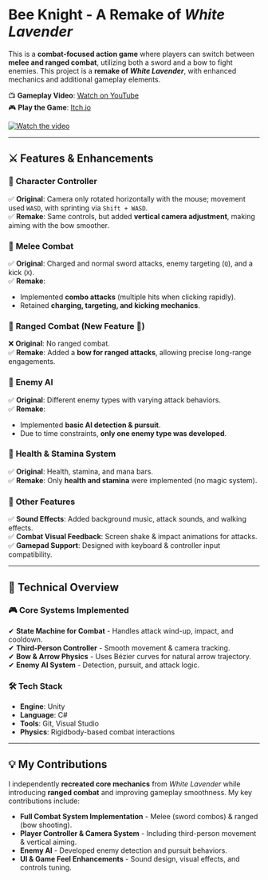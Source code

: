 # Bee Knight - A Remake of *White Lavender*  

This is a **combat-focused action game** where players can switch between **melee and ranged combat**, utilizing both a sword and a bow to fight enemies. This project is a **remake of *White Lavender***, with enhanced mechanics and additional gameplay elements.  

📺 **Gameplay Video**: [Watch on YouTube](https://www.youtube.com/watch?v=M97tmWkgadI)  
🎮 **Play the Game**: [Itch.io](https://smbzf.itch.io/bee-knight)  

[![Watch the video](https://img.youtube.com/vi/M97tmWkgadI/0.jpg)](https://www.youtube.com/watch?v=M97tmWkgadI)  

---

## **⚔️ Features & Enhancements**  

### 🔹 **Character Controller**  
✅ **Original**: Camera only rotated horizontally with the mouse; movement used `WASD`, with sprinting via `Shift + WASD`.  
✅ **Remake**: Same controls, but added **vertical camera adjustment**, making aiming with the bow smoother.  

### 🔹 **Melee Combat**  
✅ **Original**: Charged and normal sword attacks, enemy targeting (`Q`), and a kick (`X`).  
✅ **Remake**:  
- Implemented **combo attacks** (multiple hits when clicking rapidly).  
- Retained **charging, targeting, and kicking mechanics**.  

### 🔹 **Ranged Combat** (New Feature 🚀)  
❌ **Original**: No ranged combat.  
✅ **Remake**: Added a **bow for ranged attacks**, allowing precise long-range engagements.  

### 🔹 **Enemy AI**  
✅ **Original**: Different enemy types with varying attack behaviors.  
✅ **Remake**:  
- Implemented **basic AI detection & pursuit**.  
- Due to time constraints, **only one enemy type was developed**.  

### 🔹 **Health & Stamina System**  
✅ **Original**: Health, stamina, and mana bars.  
✅ **Remake**: Only **health and stamina** were implemented (no magic system).  

### 🔹 **Other Features**  
✅ **Sound Effects**: Added background music, attack sounds, and walking effects.  
✅ **Combat Visual Feedback**: Screen shake & impact animations for attacks.  
✅ **Gamepad Support**: Designed with keyboard & controller input compatibility.  

---

## **🔧 Technical Overview**  

### 🎮 **Core Systems Implemented**  
✔ **State Machine for Combat** - Handles attack wind-up, impact, and cooldown.  
✔ **Third-Person Controller** - Smooth movement & camera tracking.  
✔ **Bow & Arrow Physics** - Uses Bézier curves for natural arrow trajectory.  
✔ **Enemy AI System** - Detection, pursuit, and attack logic.  

### 🛠 **Tech Stack**  
- **Engine**: Unity  
- **Language**: C#  
- **Tools**: Git, Visual Studio  
- **Physics**: Rigidbody-based combat interactions  

---

## **💡 My Contributions**  
I independently **recreated core mechanics** from *White Lavender* while introducing **ranged combat** and improving gameplay smoothness. My key contributions include:  
- **Full Combat System Implementation** - Melee (sword combos) & ranged (bow shooting).  
- **Player Controller & Camera System** - Including third-person movement & vertical aiming.  
- **Enemy AI** - Developed enemy detection and pursuit behaviors.  
- **UI & Game Feel Enhancements** - Sound design, visual effects, and controls tuning.  
